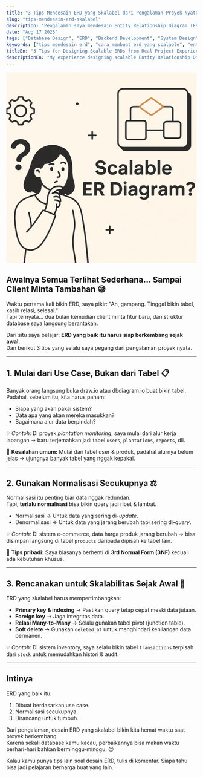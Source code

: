 ```yaml
---
title: "3 Tips Mendesain ERD yang Skalabel dari Pengalaman Proyek Nyata"
slug: "tips-mendesain-erd-skalabel"
description: "Pengalaman saya mendesain Entity Relationship Diagram (ERD) yang scalable untuk proyek nyata, lengkap dengan 3 tips praktis agar database tetap rapi dan siap berkembang."
date: "Aug 17 2025"
tags: ["Database Design", "ERD", "Backend Development", "System Design", "Scalable System"]
keywords: ["tips mendesain erd", "cara membuat erd yang scalable", "entity relationship diagram", "desain database", "erd proyek nyata"]
titleEn: "3 Tips for Designing Scalable ERDs from Real Project Experience"
descriptionEn: "My experience designing scalable Entity Relationship Diagrams (ERDs) for real projects, complete with 3 practical tips to keep your database clean and ready to grow."
---
```


![Diagram ERD database yang skalabel menunjukkan tabel-tabel yang terhubung dengan relasi yang efisien untuk pengembangan sistem yang mudah dipelihara](erd-design.png)

## Awalnya Semua Terlihat Sederhana... Sampai Client Minta Tambahan 😅

Waktu pertama kali bikin ERD, saya pikir: "Ah, gampang. Tinggal bikin tabel, kasih relasi, selesai."  
Tapi ternyata... dua bulan kemudian client minta fitur baru, dan struktur database saya langsung berantakan.

Dari situ saya belajar: **ERD yang baik itu harus siap berkembang sejak awal**.  
Dan berikut 3 tips yang selalu saya pegang dari pengalaman proyek nyata.

---

## 1. Mulai dari Use Case, Bukan dari Tabel 📋

Banyak orang langsung buka draw.io atau dbdiagram.io buat bikin tabel.  
Padahal, sebelum itu, kita harus paham:

- Siapa yang akan pakai sistem?
- Data apa yang akan mereka masukkan?
- Bagaimana alur data berpindah?

💡 *Contoh:* Di proyek *plantation monitoring*, saya mulai dari alur kerja lapangan → baru terjemahkan jadi tabel `users`, `plantations`, `reports`, dll.

📌 **Kesalahan umum:** Mulai dari tabel user & produk, padahal alurnya belum jelas → ujungnya banyak tabel yang nggak kepakai.

---

## 2. Gunakan Normalisasi Secukupnya ⚖️

Normalisasi itu penting biar data nggak redundan.  
Tapi, **terlalu normalisasi** bisa bikin query jadi ribet & lambat.

- Normalisasi → Untuk data yang sering di-*update*.
- Denormalisasi → Untuk data yang jarang berubah tapi sering di-*query*.

💡 *Contoh:* Di sistem e-commerce, data harga produk jarang berubah → bisa disimpan langsung di tabel `products` daripada dipisah ke tabel lain.

📌 **Tips pribadi:** Saya biasanya berhenti di **3rd Normal Form (3NF)** kecuali ada kebutuhan khusus.

---

## 3. Rencanakan untuk Skalabilitas Sejak Awal 🚀

ERD yang skalabel harus mempertimbangkan:
- **Primary key & indexing** → Pastikan query tetap cepat meski data jutaan.
- **Foreign key** → Jaga integritas data.
- **Relasi Many-to-Many** → Selalu gunakan tabel pivot (junction table).
- **Soft delete** → Gunakan `deleted_at` untuk menghindari kehilangan data permanen.

💡 *Contoh:* Di sistem inventory, saya selalu bikin tabel `transactions` terpisah dari `stock` untuk memudahkan histori & audit.

---

## Intinya

ERD yang baik itu:
1. Dibuat berdasarkan use case.
2. Normalisasi secukupnya.
3. Dirancang untuk tumbuh.

Dari pengalaman, desain ERD yang skalabel bikin kita hemat waktu saat proyek berkembang.  
Karena sekali database kamu kacau, perbaikannya bisa makan waktu berhari-hari bahkan berminggu-minggu. 😉

Kalau kamu punya tips lain soal desain ERD, tulis di komentar. Siapa tahu bisa jadi pelajaran berharga buat yang lain.
